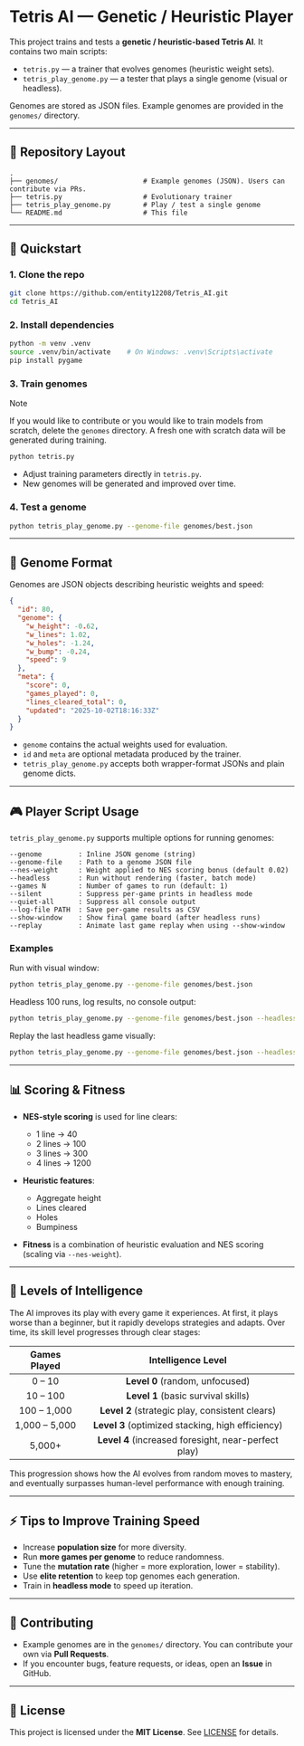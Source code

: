 # Tetris AI — Genetic / Heuristic Player

This project trains and tests a **genetic / heuristic-based Tetris AI**. It contains two main scripts:

* `tetris.py` — a trainer that evolves genomes (heuristic weight sets).
* `tetris_play_genome.py` — a tester that plays a single genome (visual or headless).

Genomes are stored as JSON files. Example genomes are provided in the `genomes/` directory.

---

## 📂 Repository Layout

```
.
├── genomes/                     # Example genomes (JSON). Users can contribute via PRs.
├── tetris.py                    # Evolutionary trainer
├── tetris_play_genome.py        # Play / test a single genome
└── README.md                    # This file
```

---

## 🚀 Quickstart

### 1. Clone the repo

```bash
git clone https://github.com/entity12208/Tetris_AI.git
cd Tetris_AI
```

### 2. Install dependencies

```bash
python -m venv .venv
source .venv/bin/activate    # On Windows: .venv\Scripts\activate
pip install pygame
```

### 3. Train genomes

> [!note]
> If you would like to contribute or you would like to train models from scratch, delete the `genomes` directory. A fresh one with scratch data will be generated during training.

```bash
python tetris.py
```

* Adjust training parameters directly in `tetris.py`.
* New genomes will be generated and improved over time.

### 4. Test a genome

```bash
python tetris_play_genome.py --genome-file genomes/best.json
```

---

## 🧬 Genome Format

Genomes are JSON objects describing heuristic weights and speed:

```json
{
  "id": 80,
  "genome": {
    "w_height": -0.62,
    "w_lines": 1.02,
    "w_holes": -1.24,
    "w_bump": -0.24,
    "speed": 9
  },
  "meta": {
    "score": 0,
    "games_played": 0,
    "lines_cleared_total": 0,
    "updated": "2025-10-02T18:16:33Z"
  }
}
```

* `genome` contains the actual weights used for evaluation.
* `id` and `meta` are optional metadata produced by the trainer.
* `tetris_play_genome.py` accepts both wrapper-format JSONs and plain genome dicts.

---

## 🎮 Player Script Usage

`tetris_play_genome.py` supports multiple options for running genomes:

```
--genome         : Inline JSON genome (string)
--genome-file    : Path to a genome JSON file
--nes-weight     : Weight applied to NES scoring bonus (default 0.02)
--headless       : Run without rendering (faster, batch mode)
--games N        : Number of games to run (default: 1)
--silent         : Suppress per-game prints in headless mode
--quiet-all      : Suppress all console output
--log-file PATH  : Save per-game results as CSV
--show-window    : Show final game board (after headless runs)
--replay         : Animate last game replay when using --show-window
```

### Examples

Run with visual window:

```bash
python tetris_play_genome.py --genome-file genomes/best.json
```

Headless 100 runs, log results, no console output:

```bash
python tetris_play_genome.py --genome-file genomes/best.json --headless --games 100 --log-file results.csv --quiet-all
```

Replay the last headless game visually:

```bash
python tetris_play_genome.py --genome-file genomes/best.json --headless --games 10 --replay --show-window
```

---

## 📊 Scoring & Fitness

* **NES-style scoring** is used for line clears:

  * 1 line → 40
  * 2 lines → 100
  * 3 lines → 300
  * 4 lines → 1200

* **Heuristic features**:

  * Aggregate height
  * Lines cleared
  * Holes
  * Bumpiness

* **Fitness** is a combination of heuristic evaluation and NES scoring (scaling via `--nes-weight`).

---
## 🧠 Levels of Intelligence

The AI improves its play with every game it experiences. At first, it plays worse than a beginner, but it rapidly develops strategies and adapts. Over time, its skill level progresses through clear stages:

|  Games Played |                   Intelligence Level                   |
| :-----------: | :----------------------------------------------------: |
|     0 – 10    |            **Level 0** (random, unfocused)             | 
|    10 – 100   |       **Level 1** (basic survival skills)              |
|  100 – 1,000  |     **Level 2** (strategic play, consistent clears)    |
| 1,000 – 5,000 |    **Level 3** (optimized stacking, high efficiency)   |
|     5,000+    | **Level 4** (increased foresight, near-perfect play)   |

This progression shows how the AI evolves from random moves to mastery, and eventually surpasses human-level performance with enough training.


---
## ⚡ Tips to Improve Training Speed

* Increase **population size** for more diversity.
* Run **more games per genome** to reduce randomness.
* Tune the **mutation rate** (higher = more exploration, lower = stability).
* Use **elite retention** to keep top genomes each generation.
* Train in **headless mode** to speed up iteration.

---

## 🤝 Contributing

* Example genomes are in the `genomes/` directory. You can contribute your own via **Pull Requests**.
* If you encounter bugs, feature requests, or ideas, open an **Issue** in GitHub.

---

## 📜 License

This project is licensed under the **MIT License**. See [LICENSE](LICENSE) for details.
